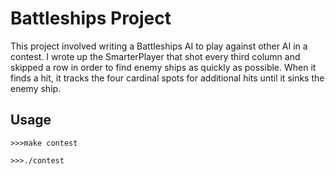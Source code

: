 # Battleships Project
This project involved writing a Battleships AI to play against other AI in a contest. I wrote up the SmarterPlayer that shot every third column and skipped a row in order to find enemy ships as quickly as possible. When it finds a hit, it tracks the four cardinal spots for additional hits until it sinks the enemy ship.

## Usage
```
>>>make contest

>>>./contest
```